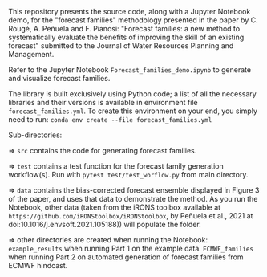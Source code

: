 This repository presents the source code, along with a Jupyter Notebook demo, for the "forecast families" methodology 
presented in the paper by C. Rougé, A. Peñuela and F. Pianosi:
"Forecast families: a new method to systematically evaluate the benefits of improving the skill of an existing forecast"
submitted to the Journal of Water Resources Planning and Management.

Refer to the Jupyter Notebook `Forecast_families_demo.ipynb` to generate and visualize forecast families.

The library is built exclusively using Python code; a list of all the necessary libraries and their versions is 
available in environment file `forecast_families.yml`. To create this environment on your end, you simply need to run:
`conda env create --file forecast_families.yml`

Sub-directories:

=> `src` contains the code for generating forecast families.

=> `test` contains a test function for the forecast family generation workflow(s). Run with 
`pytest test/test_worflow.py` from main directory.

=> `data` contains the bias-corrected forecast ensemble displayed in Figure 3 of the paper, and uses that data to 
demonstrate the method. As you run the Notebook, other data (taken from the iRONS toolbox available at  
`https://github.com/iRONStoolbox/iRONStoolbox`, by Peñuela et al., 2021 at doi:10.1016/j.envsoft.2021.105188)) will
 populate the folder.

=> other directories are created when running the Notebook: 
`example_results` when running Part 1 on the example data.
`ECMWF_families` when running Part 2 on automated generation of forecast families from ECMWF hindcast.
